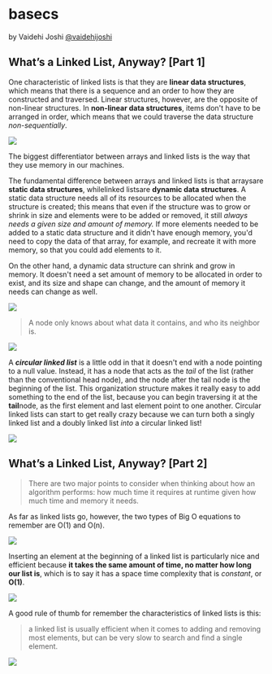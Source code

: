 # basecs

by  Vaidehi Joshi [@vaidehijoshi](https://twitter.com/vaidehijoshi)

## What’s a Linked List, Anyway? [Part 1]

One characteristic of linked lists is that they are **linear data structures**, which means that there is a sequence and an order to how they are constructed and traversed. Linear structures, however, are the opposite of non-linear structures. In **non-linear data structures**, items don't have to be arranged in order, which means that we could traverse the data structure *non-sequentially*.

![](imgs/linear_non-linear.jpeg)

The biggest differentiator between arrays and linked lists is the way that they use memory in our machines.

The fundamental difference between arrays and linked lists is that arraysare **static data structures**, whilelinked listsare **dynamic data structures**. A static data structure needs all of its resources to be allocated when the structure is created; this means that even if the structure was to grow or shrink in size and elements were to be added or removed, it still *always needs a given size and amount of memory.* If more elements needed to be added to a static data structure and it didn't have enough memory, you'd need to copy the data of that array, for example, and recreate it with more memory, so that you could add elements to it.

On the other hand, a dynamic data structure can shrink and grow in memory. It doesn't need a set amount of memory to be allocated in order to exist, and its size and shape can change, and the amount of memory it needs can change as well.

![](imgs/memory.jpeg)

> A node only knows about what data it contains, and who its neighbor is.

![](imgs/parts_of_a_linked_list.jpeg)

A ***circular linked list*** is a little odd in that it doesn't end with a node pointing to a null value. Instead, it has a node that acts as the *tail* of the list (rather than the conventional head node), and the node after the tail node is the beginning of the list. This organization structure makes it really easy to add something to the end of the list, because you can begin traversing it at the **tail**node, as the first element and last element point to one another. Circular linked lists can start to get really crazy because we can turn both a singly linked list and a doubly linked list *into* a circular linked list!

![](imgs/types_of_linked_lists.jpeg)


## What’s a Linked List, Anyway? [Part 2]

> There are two major points to consider when thinking about how an algorithm performs: how much time it requires at runtime given how much time and memory it needs.

As far as linked lists go, however, the two types of Big O equations to remember are O(1) and O(n).

![](imgs/big-O-notation.jpeg)

Inserting an element at the beginning of a linked list is particularly nice and efficient because **it takes the same amount of time, no matter how long our list is**, which is to say it has a space time complexity that is *constant*, or **O(1)**.

![](imgs/linked-lists-bigO.jpeg)

A good rule of thumb for remember the characteristics of linked lists is this:

> a linked list is usually efficient when it comes to adding and removing most elements, but can be very slow to search and find a single element.

![](imgs/linked-lists-vs-arrays.jpeg)
